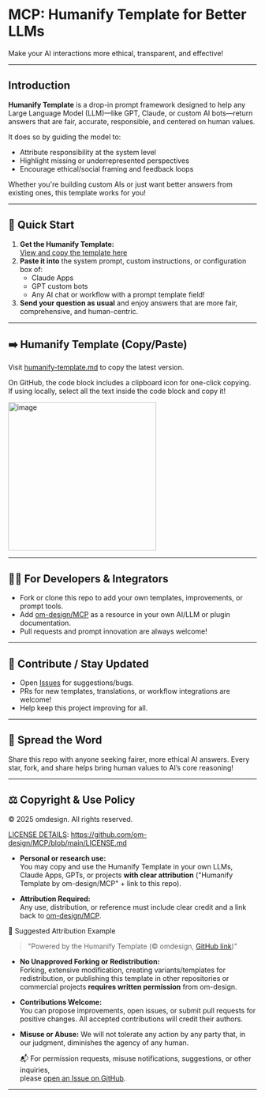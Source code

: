 # MCP: Humanify Template for Better LLMs

Make your AI interactions more ethical, transparent, and effective!

---

## Introduction

**Humanify Template** is a drop-in prompt framework designed to help any Large Language Model (LLM)—like GPT, Claude, or custom AI bots—return answers that are fair, accurate, responsible, and centered on human values.

It does so by guiding the model to:
- Attribute responsibility at the system level
- Highlight missing or underrepresented perspectives
- Encourage ethical/social framing and feedback loops

Whether you're building custom AIs or just want better answers from existing ones, this template works for you!

---

## 🚀 Quick Start

1. **Get the Humanify Template:**  
   [View and copy the template here](https://github.com/om-design/MCP/blob/main/humanify-template.md)
2. **Paste it into** the system prompt, custom instructions, or configuration box of:
    - Claude Apps
    - GPT custom bots
    - Any AI chat or workflow with a prompt template field!
3. **Send your question as usual** and enjoy answers that are more fair, comprehensive, and human-centric.

---

## ➡️ Humanify Template (Copy/Paste)

Visit [humanify-template.md](https://github.com/om-design/MCP/blob/main/humanify-template.md) to copy the latest version.

On GitHub, the code block includes a clipboard icon for one-click copying.  
If using locally, select all the text inside the code block and copy it!

<img width="" height="300" alt="image" src="https://github.com/user-attachments/assets/b554dcd3-0aa5-47e2-83e2-b1ef0b57f817" />


---

## 🧑‍💻 For Developers & Integrators

- Fork or clone this repo to add your own templates, improvements, or prompt tools.
- Add [om-design/MCP](https://github.com/om-design/MCP) as a resource in your own AI/LLM or plugin documentation.
- Pull requests and prompt innovation are always welcome!

---

## 🤝 Contribute / Stay Updated

- Open [Issues](https://github.com/om-design/MCP/issues) for suggestions/bugs.
- PRs for new templates, translations, or workflow integrations are welcome!
- Help keep this project improving for all.

---

## 📢 Spread the Word

Share this repo with anyone seeking fairer, more ethical AI answers.
Every star, fork, and share helps bring human values to AI’s core reasoning!

---

## ⚖️ Copyright & Use Policy

© 2025 omdesign. All rights reserved.

[LICENSE DETAILS](https://github.com/om-design/MCP/blob/main/LICENSE.md#humanify-license--v10): https://github.com/om-design/MCP/blob/main/LICENSE.md

- **Personal or research use:**  
  You may copy and use the Humanify Template in your own LLMs, Claude Apps, GPTs, or projects **with clear attribution** ("Humanify Template by om-design/MCP" + link to this repo).

- **Attribution Required:**  
  Any use, distribution, or reference must include clear credit and a link back to [om-design/MCP](https://github.com/om-design/MCP).


 📝 Suggested Attribution Example

> "Powered by the Humanify Template (© omdesign, [GitHub link](https://github.com/om-design/MCP))"


- **No Unapproved Forking or Redistribution:**  
  Forking, extensive modification, creating variants/templates for redistribution, or publishing this template in other repositories or commercial projects **requires written permission** from om-design.

- **Contributions Welcome:**  
You can propose improvements, open issues, or submit pull requests for positive changes. All accepted contributions will credit their authors.

- **Misuse or Abuse:**
We will not tolerate any action by any party that, in our judgment, diminishes the agency of any human.


  📬  For permission requests, misuse notifications, suggestions, or other inquiries,  
please [open an Issue on GitHub](https://github.com/om-design/MCP/issues).

---
